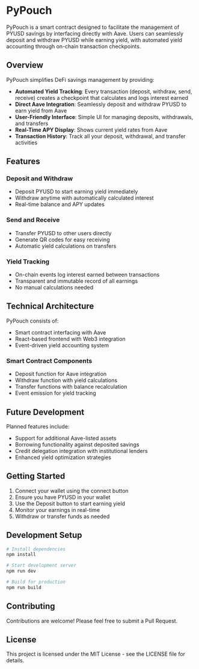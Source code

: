 # PyPouch

PyPouch is a smart contract designed to facilitate the management of PYUSD savings by interfacing directly with Aave. Users can seamlessly deposit and withdraw PYUSD while earning yield, with automated yield accounting through on-chain transaction checkpoints.

## Overview

PyPouch simplifies DeFi savings management by providing:

- **Automated Yield Tracking**: Every transaction (deposit, withdraw, send, receive) creates a checkpoint that calculates and logs interest earned
- **Direct Aave Integration**: Seamlessly deposit and withdraw PYUSD to earn yield from Aave
- **User-Friendly Interface**: Simple UI for managing deposits, withdrawals, and transfers
- **Real-Time APY Display**: Shows current yield rates from Aave
- **Transaction History**: Track all your deposit, withdrawal, and transfer activities

## Features

### Deposit and Withdraw
- Deposit PYUSD to start earning yield immediately
- Withdraw anytime with automatically calculated interest
- Real-time balance and APY updates

### Send and Receive
- Transfer PYUSD to other users directly
- Generate QR codes for easy receiving
- Automatic yield calculations on transfers

### Yield Tracking
- On-chain events log interest earned between transactions
- Transparent and immutable record of all earnings
- No manual calculations needed

## Technical Architecture

PyPouch consists of:

- Smart contract interfacing with Aave
- React-based frontend with Web3 integration
- Event-driven yield accounting system

### Smart Contract Components
- Deposit function for Aave integration
- Withdraw function with yield calculations
- Transfer functions with balance recalculation
- Event emission for yield tracking

## Future Development

Planned features include:

- Support for additional Aave-listed assets
- Borrowing functionality against deposited savings
- Credit delegation integration with institutional lenders
- Enhanced yield optimization strategies

## Getting Started

1. Connect your wallet using the connect button
2. Ensure you have PYUSD in your wallet
3. Use the Deposit button to start earning yield
4. Monitor your earnings in real-time
5. Withdraw or transfer funds as needed

## Development Setup

```bash
# Install dependencies
npm install

# Start development server
npm run dev

# Build for production
npm run build
```

## Contributing

Contributions are welcome! Please feel free to submit a Pull Request.

## License

This project is licensed under the MIT License - see the LICENSE file for details.